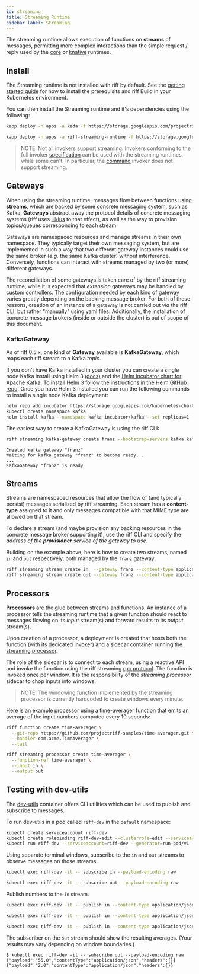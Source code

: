 ```yaml
---
id: streaming
title: Streaming Runtime
sidebar_label: Streaming
---
```


The streaming runtime allows execution of functions on **streams** of messages, permitting more complex interactions than the simple request / reply used by the [core](core.md) or [knative](knative.md) runtimes.

## Install

The Streaming runtime is not installed with riff by default. See the [getting started guide](../getting-started.md) for how to install the prerequisits and riff Build in your Kubernetes environment.

You can then install the Streaming runtime and it's dependencies using the following:

```sh
kapp deploy -n apps -a keda -f https://storage.googleapis.com/projectriff/release/0.6.0-snapshot/keda.yaml
```

```sh
kapp deploy -n apps -a riff-streaming-runtime -f https://storage.googleapis.com/projectriff/release/0.6.0-snapshot/riff-streaming-runtime.yaml
```

> NOTE: Not all invokers support streaming. Invokers conforming to the full invoker [specification](https://github.com/projectriff/invoker-specification) can be used with the streaming runtimes, while some can't. In particular, the [command](../invokers/command.md) invoker does not support streaming.

## Gateways

When using the streaming runtime, messages flow between functions using **streams**, which are backed by some concrete messaging system, such as Kafka.
**Gateways** abstract away the protocol details of concrete messaging systems (riff uses [liiklus](https://github.com/bsideup/liiklus) to that effect), as well as the way to provision topics/queues corresponding to each stream. 

Gateways are namespaced resources and manage streams in their own namespace. They typically target their own messaging system, but are implemented in such a way that two different gateway instances could use the same broker (_e.g._ the same Kafka cluster) without interference.
Conversely, functions can interact with streams managed by two (or more) different gateways.

The reconciliation of some gateways is taken care of by the riff streaming runtime, while it is expected that _extension_ gateways may be handled by custom controllers.
The configuration needed by each kind of gateway varies greatly depending on the backing message broker. For both of these reasons, creation of an instance of a gateway is not carried out _via_ the riff CLI, but rather "manually" using yaml files. Additionally, the installation of concrete message brokers (inside or outside the cluster) is out of scope of this document.

### KafkaGateway

As of riff 0.5.x, one kind of **Gateway** available is **KafkaGateway**, which maps each riff stream to a Kafka _topic_.

If you don't have Kafka installed in your cluster you can create a single node Kafka install using Helm 3 [(docs)](https://helm.sh/docs/) and the [Helm incubator chart for Apache Kafka](https://hub.helm.sh/charts/incubator/kafka). To install Helm 3 follow the [instructions in the Helm GitHub repo](https://github.com/helm/helm#install). Once you have Helm 3 installed you can run the following commands to install a single node Kafka deployment:

```sh
helm repo add incubator https://storage.googleapis.com/kubernetes-charts-incubator
kubectl create namespace kafka
helm install kafka --namespace kafka incubator/kafka --set replicas=1 --set zookeeper.replicaCount=1 --wait
```

The easiest way to create a KafkaGateway is using the riff CLI:

```sh
riff streaming kafka-gateway create franz --bootstrap-servers kafka.kafka:9092 --tail
```

```
Created kafka gateway "franz"
Waiting for kafka gateway "franz" to become ready...
...
KafkaGateway "franz" is ready
```

## Streams

Streams are namespaced resources that allow the flow of (and typically persist) messages serialized by riff streaming. Each stream has a **content-type** assigned to it and only messages compatible with that MIME type are allowed on that stream.

To declare a stream (and maybe provision any backing resources in the concrete message broker supporting it), use the riff CLI and specify the _address of the **provisioner** service of the gateway to use_.

Building on the example above, here is how to create two streams, named `in` and `out` respectively, both managed by the `franz` gateway:

```bash
riff streaming stream create in  --gateway franz --content-type application/json
riff streaming stream create out --gateway franz --content-type application/json
```

## Processors

**Processors** are the glue between streams and functions. An instance of a processor tells the streaming runtime that a given function should react to messages flowing on its _input_ stream(s) and forward results to its _output_ stream(s).

Upon creation of a processor, a deployment is created that hosts both the function (with its dedicated invoker) and a sidecar container running the [streaming processor](https://github.com/projectriff).

The role of the sidecar is to connect to each stream, using a reactive API and invoke the function using the riff streaming [rpc protocol](https://github.com/projectriff/invoker-specification/blob/master/streaming.md). The function is invoked once per window. It is the responsibility of the _streaming processor_ sidecar to chop inputs into windows.

> NOTE: The windowing function implemented by the streaming processor is currently hardcoded to create windows every minute.

Here is an example processor using a [time-averager](https://github.com/projectriff-samples/time-averager) function that emits an average of the input numbers computed every 10 seconds:

```bash
riff function create time-averager \
  --git-repo https://github.com/projectriff-samples/time-averager.git \
  --handler com.acme.TimeAverager \
  --tail
```

```bash
riff streaming processor create time-averager \
  --function-ref time-averager \
  --input in \
  --output out
```

## Testing with dev-utils

The [dev-utils](https://github.com/projectriff/dev-utils/) container offers CLI utilities which can be used to publish and subscribe to messages.

To run dev-utils in a pod called `riff-dev` in the `default` namespace:

```bash
kubectl create serviceaccount riff-dev
kubectl create rolebinding riff-dev-edit --clusterrole=edit --serviceaccount=default:riff-dev
kubectl run riff-dev --serviceaccount=riff-dev --generator=run-pod/v1 --image=projectriff/dev-utils
```

Using separate terminal windows, subscribe to the `in` and `out` streams to observe messages on those streams.

```bash
kubectl exec riff-dev -it -- subscribe in --payload-encoding raw
```

```bash
kubectl exec riff-dev -it -- subscribe out --payload-encoding raw
```

Publish numbers to the `in` stream.

```bash
kubectl exec riff-dev -it -- publish in --content-type application/json --payload 10
```

```bash
kubectl exec riff-dev -it -- publish in --content-type application/json --payload 100
```

```bash
kubectl exec riff-dev -it -- publish in --content-type application/json --payload 2
```

The subscriber on the `out` stream should show the resulting averages. (Your results may vary depending on window boundaries.)

```
$ kubectl exec riff-dev -it -- subscribe out --payload-encoding raw
{"payload":"55.0","contentType":"application/json","headers":{}}
{"payload":"2.0","contentType":"application/json","headers":{}}
```
